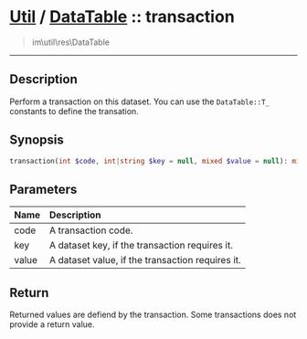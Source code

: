 # [Util](Util.md) / [DataTable](Util-DataTable.md) :: transaction
 > im\util\res\DataTable
____

## Description
Perform a transaction on this dataset.
You can use the `DataTable::T_` constants to define the transation.

## Synopsis
```php
transaction(int $code, int|string $key = null, mixed $value = null): mixed
```

## Parameters
| Name | Description |
| :--- | :---------- |
| code | A transaction code. |
| key | A dataset key, if the transaction requires it. |
| value | A dataset value, if the transaction requires it. |

## Return
Returned values are defiend by the transaction. Some transactions does not
provide a return value.
